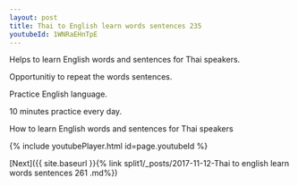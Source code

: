 ```yaml
---
layout: post
title: Thai to English learn words sentences 235 
youtubeId: 1WNRaEHnTpE
---
```

 
 
Helps to learn English words and sentences for Thai speakers.

Opportunitiy to repeat the words sentences. 

Practice English language. 
 
10 minutes practice every day. 
 
How to learn English words and sentences for Thai speakers 
 
{% include youtubePlayer.html id=page.youtubeId %}
 
 
[Next]({{ site.baseurl }}{% link  split1/_posts/2017-11-12-Thai to english learn words sentences 261 .md%})
 
